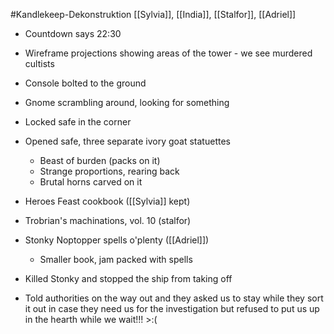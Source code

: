 #Kandlekeep-Dekonstruktion 
[[Sylvia]], [[India]], [[Stalfor]], [[Adriel]]

- Countdown says 22:30
- Wireframe projections showing areas of the tower - we see murdered cultists
- Console bolted to the ground
- Gnome scrambling around, looking for something
- Locked safe in the corner

- Opened safe, three separate ivory goat statuettes
	- Beast of burden (packs on it)
	- Strange proportions, rearing back
	- Brutal horns carved on it

- Heroes Feast cookbook ([[Sylvia]] kept)
- Trobrian's machinations, vol. 10 (stalfor)
- Stonky Noptopper spells o'plenty ([[Adriel]])
	- Smaller book, jam packed with spells

- Killed Stonky and stopped the ship from taking off
- Told authorities on the way out and they asked us to stay while they sort it out in case they need us for the investigation but refused to put us up in the hearth while we wait!!! >:(